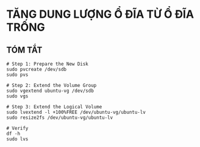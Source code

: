 # TĂNG DUNG LƯỢNG Ổ ĐĨA TỪ Ổ ĐĨA TRỐNG

## TÓM TẮT

```
# Step 1: Prepare the New Disk
sudo pvcreate /dev/sdb
sudo pvs

# Step 2: Extend the Volume Group
sudo vgextend ubuntu-vg /dev/sdb
sudo vgs

# Step 3: Extend the Logical Volume
sudo lvextend -l +100%FREE /dev/ubuntu-vg/ubuntu-lv
sudo resize2fs /dev/ubuntu-vg/ubuntu-lv

# Verify
df -h
sudo lvs

```
